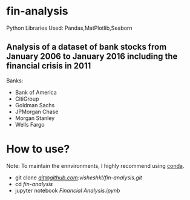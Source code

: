 # fin-analysis
Python Libraries Used: Pandas,MatPlotlib,Seaborn


## Analysis of a dataset of bank stocks from January 2006 to January 2016 including the financial crisis in 2011


Banks:
* Bank of America
* CitiGroup
* Goldman Sachs
* JPMorgan Chase
* Morgan Stanley
* Wells Fargo

# How to use?


Note: To maintain the ennvironments, I highly recommend using [conda](https://docs.conda.io/en/latest/).

* git clone *git@github.com:visheshkl/fin-analysis.git*
* cd *fin-analysis*
* jupyter notebook *Financial Analysis.ipynb*
